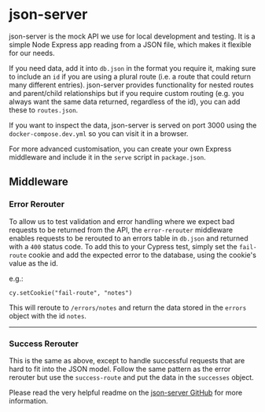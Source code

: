 # json-server

json-server is the mock API we use for local development and testing. It is a simple Node Express app reading from a
JSON file, which makes it flexible for our needs.

If you need data, add it into `db.json` in the format you require it, making sure to include an `id` if you are using a
plural route (i.e. a route that could return many different entries).
json-server provides functionality for nested routes and parent/child relationships but if you require custom routing
(e.g. you always want the same data returned, regardless of the id), you can add these to `routes.json`.

If you want to inspect the data, json-server is served on port 3000 using the `docker-compose.dev.yml` so you can visit it in a browser.

For more advanced customisation, you can create your own Express middleware and include it in the `serve` script in `package.json`.

## Middleware

### Error Rerouter

To allow us to test validation and error handling where we expect bad requests to be returned from the API, the `error-rerouter`
middleware enables requests to be rerouted to an errors table in `db.json` and returned with a `400` status code.
To add this to your Cypress test, simply set the `fail-route` cookie and add the expected error to the database, using
the cookie's value as the id.

e.g.:

`cy.setCookie("fail-route", "notes")`

This will reroute to `/errors/notes` and return the data stored in the `errors` object with the id `notes`.

---

### Success Rerouter

This is the same as above, except to handle successful requests that are hard to fit into the JSON model.
Follow the same pattern as the error rerouter but use the `success-route` and put the data in the `successes` object.

Please read the very helpful readme on the [json-server GitHub](https://github.com/typicode/json-serve) for more information.
